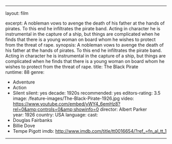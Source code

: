 ---

layout: film

excerpt: A nobleman vows to avenge the death of his father at the hands of pirates. To this end he infiltrates the pirate band. Acting in character he is instrumental in the capture of a ship, but things are complicated when he finds that there is a young woman on board whom he wishes to protect from the threat of rape.
synopsis: A nobleman vows to avenge the death of his father at the hands of pirates. To this end he infiltrates the pirate band. Acting in character he is instrumental in the capture of a ship, but things are complicated when he finds that there is a young woman on board whom he wishes to protect from the threat of rape.
title: The Black Pirate  
runtime: 88
genre:
- Adventure
- Action
- Silent
silent: yes
decade: 1920s
recommended: yes
editors-rating: 3.5
image:  /feature-images/The-Black-Pirate-1926.jpg
video: https://www.youtube.com/embed/yWY4_6emHz8?rel=0&amp;controls=0&amp;showinfo=0
director: Albert Parker  
year: 1926
country: USA 
language: 
cast:
- Douglas Fairbanks
- Billie Dove
- Tempe Pigott
imdb: http://www.imdb.com/title/tt0016654/?ref_=fn_al_tt_1

--- 